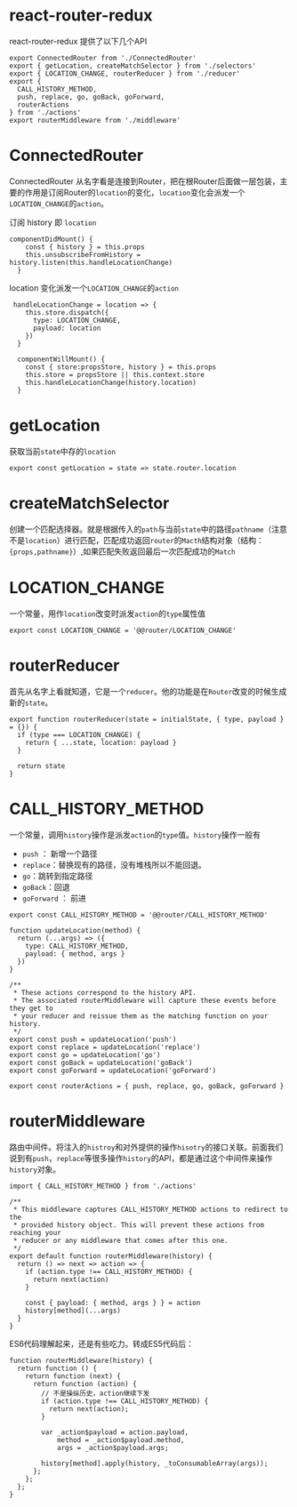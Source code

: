 # react-router-redux
react-router-redux 提供了以下几个API
```JS
export ConnectedRouter from './ConnectedRouter'
export { getLocation, createMatchSelector } from './selectors'
export { LOCATION_CHANGE, routerReducer } from './reducer'
export {
  CALL_HISTORY_METHOD,
  push, replace, go, goBack, goForward,
  routerActions
} from './actions'
export routerMiddleware from './middleware'

```

# ConnectedRouter
ConnectedRouter 从名字看是连接到Router，把在根Router后面做一层包装，主要的作用是订阅Router的`location`的变化，`location`变化会派发一个`LOCATION_CHANGE`的`action`。

订阅 history 即 `location`
```JS
componentDidMount() {
    const { history } = this.props
    this.unsubscribeFromHistory = history.listen(this.handleLocationChange)
  }
```

location 变化派发一个`LOCATION_CHANGE`的`action`
```JS
 handleLocationChange = location => {
    this.store.dispatch({
      type: LOCATION_CHANGE,
      payload: location
    })
  }

  componentWillMount() {
    const { store:propsStore, history } = this.props
    this.store = propsStore || this.context.store
    this.handleLocationChange(history.location)
  }
```

# getLocation
获取当前`state`中存的`location`
```JS
export const getLocation = state => state.router.location
```
# createMatchSelector
创建一个匹配选择器。就是根据传入的`path`与当前`state`中的路径`pathname`（注意不是`location`）进行匹配，匹配成功返回`router`的`Macth`结构对象（结构：`{props,pathname}`）,如果匹配失败返回最后一次匹配成功的`Match`

# LOCATION_CHANGE
一个常量，用作`location`改变时派发`action`的`type`属性值
```JS
export const LOCATION_CHANGE = '@@router/LOCATION_CHANGE'
```

# routerReducer
首先从名字上看就知道，它是一个`reducer`。他的功能是在`Router`改变的时候生成新的`state`。
```JS
export function routerReducer(state = initialState, { type, payload } = {}) {
  if (type === LOCATION_CHANGE) {
    return { ...state, location: payload }
  }

  return state
}
```

# CALL_HISTORY_METHOD
一个常量，调用`history`操作是派发`action`的`type`值。`history`操作一般有
- `push` ： 新增一个路径
- `replace`：替换现有的路径，没有堆栈所以不能回退。
- `go`：跳转到指定路径
- `goBack`：回退
- `goForward` ： 前进

```JS
export const CALL_HISTORY_METHOD = '@@router/CALL_HISTORY_METHOD'

function updateLocation(method) {
  return (...args) => ({
    type: CALL_HISTORY_METHOD,
    payload: { method, args }
  })
}

/**
 * These actions correspond to the history API.
 * The associated routerMiddleware will capture these events before they get to
 * your reducer and reissue them as the matching function on your history.
 */
export const push = updateLocation('push')
export const replace = updateLocation('replace')
export const go = updateLocation('go')
export const goBack = updateLocation('goBack')
export const goForward = updateLocation('goForward')

export const routerActions = { push, replace, go, goBack, goForward }

```

# routerMiddleware
路由中间件。将注入的`histroy`和对外提供的操作`hisotry`的接口关联。前面我们说到有`push`，`replace`等很多操作`history`的API，都是通过这个中间件来操作`history`对象。
```JS
import { CALL_HISTORY_METHOD } from './actions'

/**
 * This middleware captures CALL_HISTORY_METHOD actions to redirect to the
 * provided history object. This will prevent these actions from reaching your
 * reducer or any middleware that comes after this one.
 */
export default function routerMiddleware(history) {
  return () => next => action => {
    if (action.type !== CALL_HISTORY_METHOD) {
      return next(action)
    }

    const { payload: { method, args } } = action
    history[method](...args)
  }
}
```

ES6代码理解起来，还是有些吃力。转成ES5代码后：
```JS
function routerMiddleware(history) {
  return function () {
    return function (next) {
      return function (action) {
        // 不是操纵历史，action继续下发
        if (action.type !== CALL_HISTORY_METHOD) {
          return next(action);
        }

        var _action$payload = action.payload,
            method = _action$payload.method,
            args = _action$payload.args;

        history[method].apply(history, _toConsumableArray(args));
      };
    };
  };
}
```